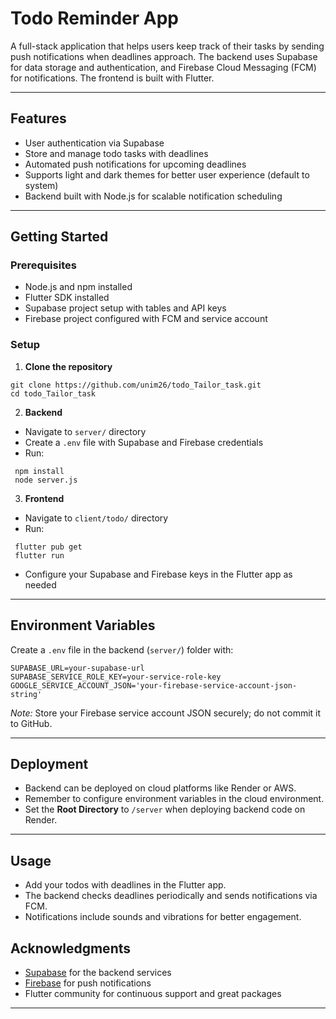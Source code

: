 # Todo Reminder App

A full-stack application that helps users keep track of their tasks by sending push notifications when deadlines approach. The backend uses Supabase for data storage and authentication, and Firebase Cloud Messaging (FCM) for notifications. The frontend is built with Flutter.

---

## Features

- User authentication via Supabase
- Store and manage todo tasks with deadlines
- Automated push notifications for upcoming deadlines
- Supports light and dark themes for better user experience (default to system)
- Backend built with Node.js for scalable notification scheduling

---

## Getting Started

### Prerequisites

- Node.js and npm installed
- Flutter SDK installed
- Supabase project setup with tables and API keys
- Firebase project configured with FCM and service account

### Setup

1. **Clone the repository**

```
git clone https://github.com/unim26/todo_Tailor_task.git
cd todo_Tailor_task
```


2. **Backend**  
- Navigate to `server/` directory  
- Create a `.env` file with Supabase and Firebase credentials  
- Run:  
```
 npm install
 node server.js
```

3. **Frontend**  
- Navigate to `client/todo/` directory  
- Run:
```
 flutter pub get
 flutter run
```
- Configure your Supabase and Firebase keys in the Flutter app as needed

---

## Environment Variables

Create a `.env` file in the backend (`server/`) folder with:

```
SUPABASE_URL=your-supabase-url
SUPABASE_SERVICE_ROLE_KEY=your-service-role-key
GOOGLE_SERVICE_ACCOUNT_JSON='your-firebase-service-account-json-string'
```


*Note:* Store your Firebase service account JSON securely; do not commit it to GitHub.

---

## Deployment

- Backend can be deployed on cloud platforms like Render or AWS.  
- Remember to configure environment variables in the cloud environment.  
- Set the **Root Directory** to `/server` when deploying backend code on Render.

---

## Usage

- Add your todos with deadlines in the Flutter app.  
- The backend checks deadlines periodically and sends notifications via FCM.  
- Notifications include sounds and vibrations for better engagement.  




## Acknowledgments

- [Supabase](https://supabase.com) for the backend services  
- [Firebase](https://firebase.google.com) for push notifications  
- Flutter community for continuous support and great packages

---

